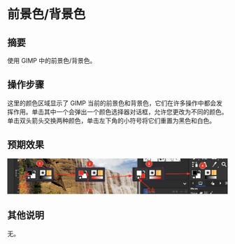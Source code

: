 # 前景色/背景色

## 摘要

使用 GIMP 中的前景色/背景色。

## 操作步骤

这里的颜色区域显示了 GIMP 当前的前景色和背景色，它们在许多操作中都会发挥作用。单击其中一个会弹出一个颜色选择器对话框，允许您更改为不同的颜色。单击双头箭头交换两种颜色，单击左下角的小符号将它们重置为黑色和白色。

## 预期效果

![前景色:背景色](./img/前景色:背景色-1.png)

## 其他说明

无。
